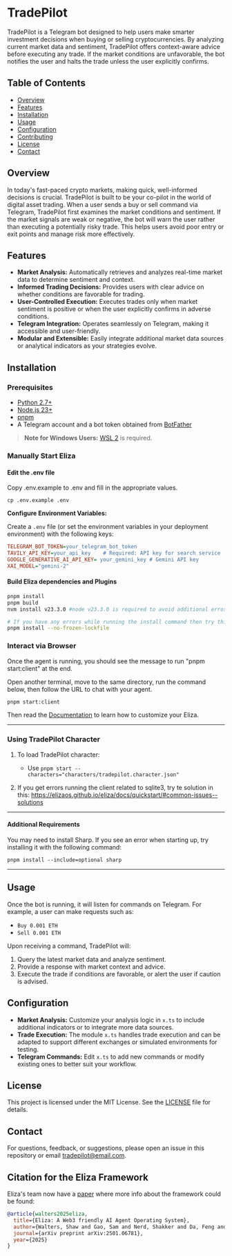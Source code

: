 # TradePilot

TradePilot is a Telegram bot designed to help users make smarter investment decisions when buying or selling cryptocurrencies. By analyzing current market data and sentiment, TradePilot offers context-aware advice before executing any trade. If the market conditions are unfavorable, the bot notifies the user and halts the trade unless the user explicitly confirms.

## Table of Contents

- [Overview](#overview)
- [Features](#features)
- [Installation](#installation)
- [Usage](#usage)
- [Configuration](#configuration)
- [Contributing](#contributing)
- [License](#license)
- [Contact](#contact)

## Overview

In today's fast-paced crypto markets, making quick, well-informed decisions is crucial. TradePilot is built to be your co-pilot in the world of digital asset trading. When a user sends a buy or sell command via Telegram, TradePilot first examines the market conditions and sentiment. If the market signals are weak or negative, the bot will warn the user rather than executing a potentially risky trade. This helps users avoid poor entry or exit points and manage risk more effectively.

## Features

- **Market Analysis:** Automatically retrieves and analyzes real-time market data to determine sentiment and context.
- **Informed Trading Decisions:** Provides users with clear advice on whether conditions are favorable for trading.
- **User-Controlled Execution:** Executes trades only when market sentiment is positive or when the user explicitly confirms in adverse conditions.
- **Telegram Integration:** Operates seamlessly on Telegram, making it accessible and user-friendly.
- **Modular and Extensible:** Easily integrate additional market data sources or analytical indicators as your strategies evolve.

## Installation

### Prerequisites

- [Python 2.7+](https://www.python.org/downloads/)
- [Node.js 23+](https://docs.npmjs.com/downloading-and-installing-node-js-and-npm)
- [pnpm](https://pnpm.io/installation)
- A Telegram account and a bot token obtained from [BotFather](https://core.telegram.org/bots#botfather)

> **Note for Windows Users:** [WSL 2](https://learn.microsoft.com/en-us/windows/wsl/install-manual) is required.

### Manually Start Eliza

#### Edit the .env file

Copy .env.example to .env and fill in the appropriate values.

```
cp .env.example .env
```

**Configure Environment Variables:**

   Create a `.env` file (or set the environment variables in your deployment environment) with the following keys:

   ```ini
   TELEGRAM_BOT_TOKEN=your_telegram_bot_token
   TAVILY_API_KEY=your_api_key    # Required: API key for search service
   GOOGLE_GENERATIVE_AI_API_KEY= your_gemini_key # Gemini API key
   XAI_MODEL="gemini-2"
   ```


#### Build Eliza dependencies and Plugins

```bash
pnpm install
pnpm build
nvm install v23.3.0 #node v23.3.0 is required to avoid additional erros while running the agent

# If you have any errors while running the install command then try this one:
pnpm install --no-frozen-lockfile
```

### Interact via Browser

Once the agent is running, you should see the message to run "pnpm start:client" at the end.

Open another terminal, move to the same directory, run the command below, then follow the URL to chat with your agent.

```bash
pnpm start:client
```

Then read the [Documentation](https://elizaos.github.io/eliza/) to learn how to customize your Eliza.

---

### Using TradePilot Character

1. To load TradePilot character:
    - Use `pnpm start --characters="characters/tradepilot.character.json"`

2. If you get errors running the client related to sqlite3, try te solution in this:
https://elizaos.github.io/eliza/docs/quickstart/#common-issues--solutions

---

#### Additional Requirements

You may need to install Sharp. If you see an error when starting up, try installing it with the following command:

```
pnpm install --include=optional sharp
```

---

## Usage

Once the bot is running, it will listen for commands on Telegram. For example, a user can make requests such as:

- `Buy 0.001 ETH`
- `Sell 0.001 ETH`

Upon receiving a command, TradePilot will:
1. Query the latest market data and analyze sentiment.
2. Provide a response with market context and advice.
3. Execute the trade if conditions are favorable, or alert the user if caution is advised.

## Configuration

- **Market Analysis:** Customize your analysis logic in `x.ts` to include additional indicators or to integrate more data sources.
- **Trade Execution:** The module `x.ts` handles trade execution and can be adapted to support different exchanges or simulated environments for testing.
- **Telegram Commands:** Edit `x.ts` to add new commands or modify existing ones to better suit your workflow.

## License

This project is licensed under the MIT License. See the [LICENSE](LICENSE) file for details.

## Contact

For questions, feedback, or suggestions, please open an issue in this repository or email [tradepilot@email.com](mailto:tradepilot@email.com).


## Citation for the Eliza Framework

Eliza's team now have a [paper](https://arxiv.org/pdf/2501.06781) where more info about the framework could be found:
```bibtex
@article{walters2025eliza,
  title={Eliza: A Web3 friendly AI Agent Operating System},
  author={Walters, Shaw and Gao, Sam and Nerd, Shakker and Da, Feng and Williams, Warren and Meng, Ting-Chien and Han, Hunter and He, Frank and Zhang, Allen and Wu, Ming and others},
  journal={arXiv preprint arXiv:2501.06781},
  year={2025}
}
```
